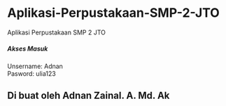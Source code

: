 # Aplikasi-Perpustakaan-SMP-2-JTO
Aplikasi Perpustakaan SMP 2 JTO

##### Akses Masuk 
Unsername: Adnan </br>
Pasword: ulia123
## Di buat oleh Adnan Zainal. A. Md. Ak
